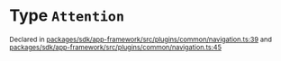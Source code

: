 # Type `Attention`
<sub>Declared in [packages/sdk/app-framework/src/plugins/common/navigation.ts:39](https://github.com/dxos/dxos/blob/5d7baccd2e/packages/sdk/app-framework/src/plugins/common/navigation.ts#L39) and [packages/sdk/app-framework/src/plugins/common/navigation.ts:45](https://github.com/dxos/dxos/blob/5d7baccd2e/packages/sdk/app-framework/src/plugins/common/navigation.ts#L45)</sub>







